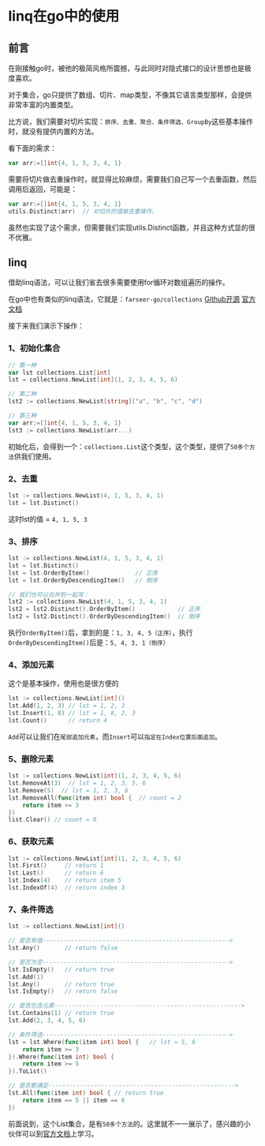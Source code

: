 # linq在go中的使用
## 前言
在刚接触go时，被他的极简风格所震撼，与此同时对隐式接口的设计思想也是极度喜欢。

对于集合，go只提供了数组、切片、map类型，不像其它语言类型那样，会提供非常丰富的内置类型。

比方说，我们需要对切片实现：`排序、去重、聚合、条件筛选、GroupBy`这些基本操作时，就没有提供内置的方法。

看下面的需求：
```go
var arr:=[]int{4, 1, 5, 3, 4, 1}
```

需要将切片做去重操作时，就显得比较麻烦，需要我们自己写一个去重函数，然后调用后返回，可能是：
```go
var arr:=[]int{4, 1, 5, 3, 4, 1}
utils.Distinct(arr)  // 对切片的值做去重操作。
```

虽然也实现了这个需求，但需要我们实现utils.Distinct函数，并且这种方式显的很不优雅。

## linq
借助linq语法，可以让我们省去很多需要使用for循环对数组遍历的操作。

在go中也有类似的linq语法，它就是：`farseer-go/collections` [Github开源](https://github.com/farseer-go/collections) [官方文档](https://farseer-go.github.io/doc/#/dataStructure/list)

接下来我们演示下操作：

### 1、初始化集合
```go
// 第一种
var lst collections.List[int]
lst = collections.NewList[int](1, 2, 3, 4, 5, 6)

// 第二种
lst2 := collections.NewList[string]("a", "b", "c", "d")

// 第三种
var arr:=[]int{4, 1, 5, 3, 4, 1}
lst3 := collections.NewList(arr...)
```

初始化后，会得到一个：`collections.List`这个类型，这个类型，提供了`50多个方法`供我们使用。

### 2、去重

```go
lst := collections.NewList(4, 1, 5, 3, 4, 1)
lst = lst.Distinct()
```
这时lst的值 = `4, 1, 5, 3`

### 3、排序
```go
lst := collections.NewList(4, 1, 5, 3, 4, 1)
lst = lst.Distinct()
lst = lst.OrderByItem()             // 正序
lst = lst.OrderByDescendingItem()   // 倒序

// 我们也可以合并到一起写：
lst2 := collections.NewList(4, 1, 5, 3, 4, 1)
lst2 = lst2.Distinct().OrderByItem()            // 正序
lst2 = lst2.Distinct().OrderByDescendingItem()  // 倒序
```

执行`OrderByItem()`后，拿到的是：`1, 3, 4, 5（正序）`，执行`OrderByDescendingItem()`后是：`5, 4, 3, 1（倒序）`

### 4、添加元素
这个是基本操作，使用也是很方便的
```go
lst := collections.NewList[int]()
lst.Add(1, 2, 3) // lst = 1, 2, 3
lst.Insert(1, 8) // lst = 1, 8, 2, 3
lst.Count()      // return 4
```
`Add`可以让我们在`尾部追加元素`，而`Insert`可以`指定在Index位置后面追加`。

### 5、删除元素
```go
lst := collections.NewList[int](1, 2, 3, 4, 5, 6)
lst.RemoveAt(3)  // lst = 1, 2, 3, 5, 6
lst.Remove(5)  // lst = 1, 2, 3, 6
lst.RemoveAll(func(item int) bool {  // count = 2
    return item >= 3
})
list.Clear() // count = 0
```

### 6、获取元素
```go
lst := collections.NewList[int](1, 2, 3, 4, 5, 6)
lst.First()     // return 1
lst.Last()      // return 6
lst.Index(4)    // return item 5
lst.IndexOf(4)  // return index 3
```

### 7、条件筛选
```go
lst := collections.NewList[int]()

// 是否有值----------------------------------------------------->
lst.Any()       // return false

// 是否为空----------------------------------------------------->
lst.IsEmpty()   // return true
lst.Add(1)
lst.Any()       // return true
lst.IsEmpty()   // return false

// 是否包含元素----------------------------------------------------->
lst.Contains(1) // return true
lst.Add(2, 3, 4, 5, 6)

// 条件筛选----------------------------------------------------->
lst = lst.Where(func(item int) bool {   // lst = 5, 6
    return item >= 3
}).Where(func(item int) bool {
    return item >= 5
}).ToList()

// 是否都满足----------------------------------------------------->
lst.All(func(item int) bool { // return true
    return item == 5 || item == 6
})
```

前面说到，这个List集合，是有`50多个方法`的。这里就不一一展示了，感兴趣的小伙伴可以到[官方文档](https://farseer-go.github.io/doc/#/dataStructure/list)上学习。